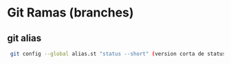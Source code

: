 # Git Ramas (branches)
## git alias
```sh
 git config --global alias.st "status --short" (version corta de status)
 ```
 